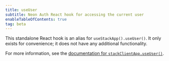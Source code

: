 ```yaml
---
title: useUser
subtitle: Neon Auth React hook for accessing the current user
enableTableOfContents: true
tag: beta
---
```


This standalone React hook is an alias for `useStackApp().useUser()`. It only exists for convenience; it does not have any additional functionality.

For more information, see the [documentation for `stackClientApp.useUser()`](/docs/neon-auth/sdk/nextjs/objects/stack-app#stackclientappuseuseroptions).
